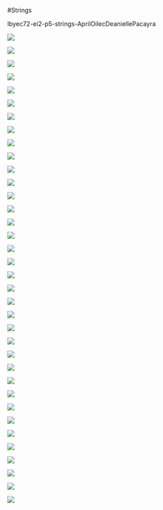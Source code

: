 #Strings

lbyec72-ei2-p5-strings-AprilOilecDeaniellePacayra

![](1.PNG)

![](2.PNG)

![](3.PNG)

![](4.PNG)

![](5.PNG)

![](6.PNG)

![](7.PNG)

![](8.PNG)

![](9.PNG)

![](10.PNG)

![](10..PNG)

![](11.PNG)

![](21.PNG)

![](22.PNG)

![](23.PNG)

![](24.PNG)

![](25.PNG)

![](26.PNG)

![](27.PNG)

![](28.PNG)

![](29.PNG)

![](30.PNG)

![](31.PNG)

![](32.PNG)

![](33.PNG)

![](34.PNG)

![](35.PNG)

![](36.PNG)

![](37.PNG)

![](38.PNG)

![](39.PNG)

![](40.PNG)

![](41.PNG)

![](42.PNG)

![](43.PNG)

![](44.PNG)
